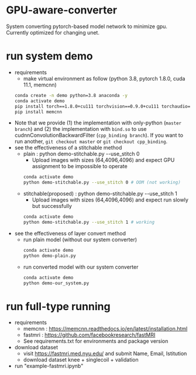 # GPU-aware-converter
System converting pytorch-based model network to minimize gpu.  
Currently optimized for changing unet.


# run system demo
 - requirements
   - make virtual environment as follow (python 3.8, pytorch 1.8.0, cuda 11.1, memcnn)
    ```bash
    conda create -n demo python=3.8 anaconda -y
    conda activate demo
    pip install torch==1.8.0+cu111 torchvision==0.9.0+cu111 torchaudio==0.8.0 -f https://download.pytorch.org/whl/torch_stable.html
    pip install memcnn
    ```
 - Note that we provide (1) the implementation with only-python (`master branch`) and (2) the implementation with `bind.so` to use cudnnConvolutionBackwardFilter (`cpp_binding branch`). If you want to run another, `git checkout master` or `git checkout cpp_binding`.
 - see the effectiveness of a stitchable method
   - plain : python demo-stitchable.py --use_stitch 0
     - Upload images with sizes (64,4096,4096) and expect GPU assignment to be impossible to operate
      ```bash 
      conda activate demo
      python demo-stitchable.py --use_stitch 0 # OOM (not working)
      ```
   - stitchable(proposed) : python demo-stitchable.py --use_stitch 1
     - Upload images with sizes (64,4096,4096) and expect run slowly but successfully 
      ```bash 
      conda activate demo
      python demo-stitchable.py --use_stitch 1 # working
      ```
 - see the effectiveness of layer convert method
   - run plain model (without our system converter)
      ```bash 
      conda activate demo
      python demo-plain.py
      ```
   - run converted model with our system converter
      ```bash
      conda activate demo
      python demo-our_system.py
      ```
 
# run full-type running
 - requirements
   - memcnn : https://memcnn.readthedocs.io/en/latest/installation.html 
   - fastmri : https://github.com/facebookresearch/fastMRI
   - See requirements.txt for environments and package version
 - download dataset
   - visit https://fastmri.med.nyu.edu/ and submit Name, Email, Istitution
   - download dataset knee + singlecoil + validation
 - run "example-fastmri.ipynb"


